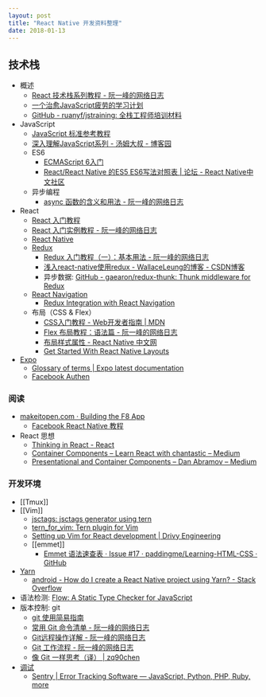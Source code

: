 ```yaml
---
layout: post
title: "React Native 开发资料整理"
date: 2018-01-13
---
```

## 技术栈
* 概述
	* [React 技术栈系列教程 - 阮一峰的网络日志](http://www.ruanyifeng.com/blog/2016/09/react-technology-stack.html)
	* [一个治愈JavaScript疲劳的学习计划](http://www.zcfy.cc/article/a-study-plan-to-cure-javascript-fatigue-freecodecamp-3968.html)
	* [GitHub - ruanyf/jstraining: 全栈工程师培训材料](https://github.com/ruanyf/jstraining)
* JavaScript
	* [JavaScript 标准参考教程](http://javascript.ruanyifeng.com)
	* [深入理解JavaScript系列 - 汤姆大叔 - 博客园](http://www.cnblogs.com/TomXu/archive/2011/12/15/2288411.html)
	* ES6
		* [ECMAScript 6入门](http://es6.ruanyifeng.com)
		*  [React/React Native 的ES5 ES6写法对照表 | 论坛 - React Native中文社区](http://bbs.reactnative.cn/topic/15/react-react-native-%E7%9A%84es5-es6%E5%86%99%E6%B3%95%E5%AF%B9%E7%85%A7%E8%A1%A8)
	* 异步编程
		* [async 函数的含义和用法 - 阮一峰的网络日志](http://www.ruanyifeng.com/blog/2015/05/async.html)
* React
	* [React 入门教程](https://hulufei.gitbooks.io/react-tutorial/content/introduction.html)
	* [React 入门实例教程 - 阮一峰的网络日志](http://www.ruanyifeng.com/blog/2015/03/react.html)
	* [React Native](https://facebook.github.io/react-native/docs/getting-started.html)
	* [Redux](http://cn.redux.js.org)
		*  [Redux 入门教程（一）：基本用法 - 阮一峰的网络日志](http://www.ruanyifeng.com/blog/2016/09/redux_tutorial_part_one_basic_usages.html)
		* [浅入react-native使用redux - WallaceLeung的博客 - CSDN博客](http://blog.csdn.net/qq_29623203/article/details/52711448)
		* 异步数据: [GitHub - gaearon/redux-thunk: Thunk middleware for Redux](https://github.com/gaearon/redux-thunk)
	* [React Navigation](https://reactnavigation.org/docs/intro/quick-start)
		* [Redux Integration with React Navigation](https://reactnavigation.org/docs/guides/redux)
	* 布局（CSS & Flex）
		* [CSS入门教程 - Web开发者指南 | MDN](https://developer.mozilla.org/zh-CN/docs/Web/Guide/CSS/Getting_started)
		* [Flex 布局教程：语法篇 - 阮一峰的网络日志](http://www.ruanyifeng.com/blog/2015/07/flex-grammar.html)
		* [布局样式属性 - React Native 中文网](https://reactnative.cn/docs/0.39/layout-props.html)
		* [Get Started With React Native Layouts](https://code.tutsplus.com/tutorials/get-started-with-layouts-in-react-native--cms-27418)
* [Expo](https://docs.expo.io/versions/latest/index.html)
	* [Glossary of terms | Expo latest documentation](https://docs.expo.io/versions/latest/guides/glossary-of-terms.html)
	* [Facebook Authen](https://snack.expo.io/rJDqQEWOZ)


### 阅读
* [makeitopen.com · Building the F8 App](http://makeitopen.com)
	* [Facebook React Native 教程](https://f8-app.liaohuqiu.net)
* React 思想
	* 	[Thinking in React - React](https://reactjs.org/docs/thinking-in-react.html)
	*  [Container Components – Learn React with chantastic – Medium](https://medium.com/@learnreact/container-components-c0e67432e005)
	* [Presentational and Container Components – Dan Abramov – Medium](https://medium.com/@dan_abramov/smart-and-dumb-components-7ca2f9a7c7d0)

### 开发环境
* [[Tmux]]
* [[Vim]]
	* [jsctags: jsctags generator using tern](https://github.com/ramitos/jsctags)
	* [tern_for_vim: Tern plugin for Vim](https://github.com/ternjs/tern_for_vim)
	* [Setting up Vim for React development | Drivy Engineering](https://drivy.engineering/setting-up-vim-for-react/)
	* [[emmet]]
		* [Emmet 语法速查表 · Issue #17 · paddingme/Learning-HTML-CSS · GitHub](https://github.com/paddingme/Learning-HTML-CSS/issues/17)
* [Yarn](https://yarnpkg.com/zh-Hans/)
	* [android - How do I create a React Native project using Yarn? - Stack Overflow](https://stackoverflow.com/questions/40011693/how-do-i-create-a-react-native-project-using-yarn)
* 语法检测: [Flow: A Static Type Checker for JavaScript](https://flow.org/en/)
* 版本控制: git
	* [git 使用简易指南](http://rogerdudler.github.io/git-guide/index.zh.html)
	* [常用 Git 命令清单 - 阮一峰的网络日志](http://www.ruanyifeng.com/blog/2015/12/git-cheat-sheet.html)
	* [Git远程操作详解 - 阮一峰的网络日志](http://www.ruanyifeng.com/blog/2014/06/git_remote.html)
	* [Git 工作流程 - 阮一峰的网络日志](http://www.ruanyifeng.com/blog/2015/12/git-workflow.html)
	* [像 Git 一样思考（译） | zq90chen](http://zqchen90.github.io/2016/04/08/think-like-a-git/)
* [调试](http://facebook.github.io/react-native/docs/debugging.html) 
	* [Sentry | Error Tracking Software — JavaScript, Python, PHP, Ruby, more](https://sentry.io/welcome/)

